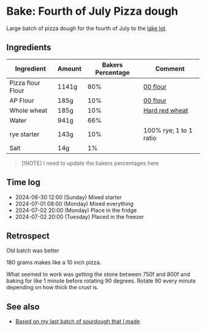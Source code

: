 # Bake: Fourth of July Pizza dough

Large batch of pizza dough for the fourth of July to the
[lake lot](keg:private/1084).

## Ingredients

| Ingredient        | Amount | Bakers Percentage | Comment                  |
| ----------------- | ------ | ----------------- | ------------------------ |
| Pizza flour Flour | 1141g  | 80%               | [00 flour](../615)       |
| AP Flour          | 185g   | 10%               | [00 flour](../630)       |
| Whole wheat       | 185g   | 10%               | [Hard red wheat](../632) |
| Water             | 941g   | 66%               |                          |
| rye starter       | 143g   | 10%               | 100% rye; 1 to 1 ratio   |
| Salt              | 14g    | 1%                |                          |

> [!NOTE] I need to update the bakers percentages here

## Time log

- 2024-06-30 12:00 (Sunday) Mixed starter
- 2024-07-01 08:00 (Monday) Mixed everything
- 2024-07-02 20:00 (Monday) Place in the fridge
- 2024-07-02 20:00 (Tuesday) Placed in the freezer

## Retrospect

Old batch was better

180 grams makes like a 10 inch pizza.

What seemed to work was getting the stone between 750f and 800f and baking for
like 1 minute before rotating 90 degrees. Rotate 90 every minute depending on
how thick the crust is.

## See also

- [Based on my last batch of sourdough that I made](../317)
